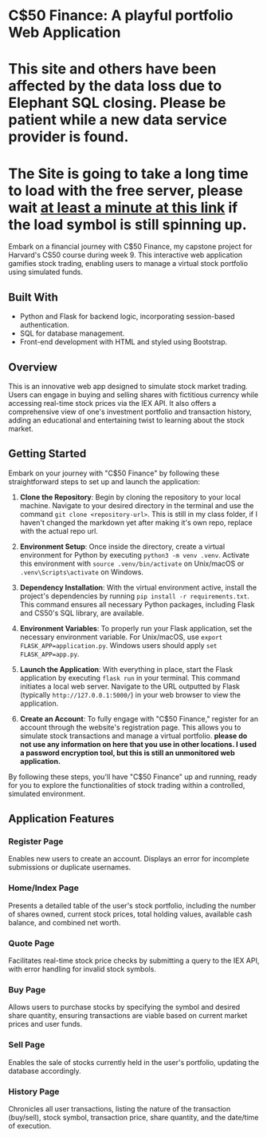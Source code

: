 # C$50 Finance: A playful portfolio Web Application

# This site and others have been affected by the data loss due to Elephant SQL closing. Please be patient while a new data service provider is found.

# The Site is going to take a long time to load with the free server, please wait [at least a minute at this link](https://duffeyfinance.onrender.com/) if the load symbol is still spinning up.

Embark on a financial journey with C$50 Finance, my capstone project for Harvard's CS50 course during week 9. This interactive web application gamifies stock trading, enabling users to manage a virtual stock portfolio using simulated funds.

## Built With
- Python and Flask for backend logic, incorporating session-based authentication.
- SQL for database management.
- Front-end development with HTML and styled using Bootstrap.

## Overview
This is an innovative web app designed to simulate stock market trading. Users can engage in buying and selling shares with fictitious currency while accessing real-time stock prices via the IEX API. It also offers a comprehensive view of one's investment portfolio and transaction history, adding an educational and entertaining twist to learning about the stock market.

## Getting Started
Embark on your journey with "C$50 Finance" by following these straightforward steps to set up and launch the application:
1. **Clone the Repository**: Begin by cloning the repository to your local machine. Navigate to your desired directory in the terminal and use the command `git clone <repository-url>`. This is still in my class folder, if I haven't changed the markdown yet after making it's own repo, replace <repository-url> with the actual repo url.

2. **Environment Setup**: Once inside the directory, create a virtual environment for Python by executing `python3 -m venv .venv`. Activate this environment with `source .venv/bin/activate` on Unix/macOS or `.venv\Scripts\activate` on Windows.

3. **Dependency Installation**: With the virtual environment active, install the project's dependencies by running `pip install -r requirements.txt`. This command ensures all necessary Python packages, including Flask and CS50's SQL library, are available.

4. **Environment Variables**: To properly run your Flask application, set the necessary environment variable. For Unix/macOS, use `export FLASK_APP=application.py`. Windows users should apply `set FLASK_APP=app.py`.

6. **Launch the Application**: With everything in place, start the Flask application by executing `flask run` in your terminal. This command initiates a local web server. Navigate to the URL outputted by Flask (typically `http://127.0.0.1:5000/`) in your web browser to view the application.

7. **Create an Account**: To fully engage with "C$50 Finance," register for an account through the website's registration page. This allows you to simulate stock transactions and manage a virtual portfolio.  **please do not use any information on here that you use in other locations.  I used a password encryption tool, but this is still an unmonitored web application.**

By following these steps, you'll have "C$50 Finance" up and running, ready for you to explore the functionalities of stock trading within a controlled, simulated environment.

## Application Features

### Register Page
Enables new users to create an account. Displays an error for incomplete submissions or duplicate usernames.

### Home/Index Page
Presents a detailed table of the user's stock portfolio, including the number of shares owned, current stock prices, total holding values, available cash balance, and combined net worth.

### Quote Page
Facilitates real-time stock price checks by submitting a query to the IEX API, with error handling for invalid stock symbols.

### Buy Page
Allows users to purchase stocks by specifying the symbol and desired share quantity, ensuring transactions are viable based on current market prices and user funds.

### Sell Page
Enables the sale of stocks currently held in the user's portfolio, updating the database accordingly.

### History Page
Chronicles all user transactions, listing the nature of the transaction (buy/sell), stock symbol, transaction price, share quantity, and the date/time of execution.
